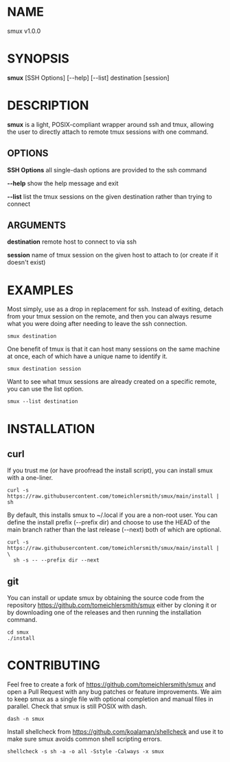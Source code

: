 # NAME

smux v1.0.0

# SYNOPSIS

**smux** [SSH Options] [\-\-help] [\-\-list] destination [session]

# DESCRIPTION

**smux** is a light, POSIX-compliant wrapper around ssh and tmux, allowing the user to directly attach to remote tmux sessions with one command.

## OPTIONS

**SSH Options** all single-dash options are provided to the ssh command

**\-\-help**      show the help message and exit

**\-\-list**      list the tmux sessions on the given destination rather than trying to connect

## ARGUMENTS

**destination**     remote host to connect to via ssh

**session**         name of tmux session on the given host to attach to (or create if it doesn't exist)

# EXAMPLES

Most simply, use as a drop in replacement for ssh. Instead of exiting, detach from your tmux session on the remote, and then you can always resume what you were doing after needing to leave the ssh connection.

    smux destination

One benefit of tmux is that it can host many sessions on the same machine at once, each of which have a unique name to identify it. 

    smux destination session

Want to see what tmux sessions are already created on a specific remote, you can use the list option.

    smux --list destination

# INSTALLATION

## curl

If you trust me (or have proofread the install script), you can install smux with a one-liner.

    curl -s https://raw.githubusercontent.com/tomeichlersmith/smux/main/install | sh 

By default, this installs smux to ~/.local if you are a non-root user.
You can define the install prefix (--prefix dir) and 
choose to use the HEAD of the main branch rather
than the last release (--next) both of which are optional.

    curl -s https://raw.githubusercontent.com/tomeichlersmith/smux/main/install | \
      sh -s -- --prefix dir --next

## git

You can install or update smux by obtaining the source code from the repository https://github.com/tomeichlersmith/smux either by cloning it or by downloading one of the releases and then running the installation command.

    cd smux
    ./install

# CONTRIBUTING

Feel free to create a fork of https://github.com/tomeichlersmith/smux and open a Pull Request with any bug patches or feature improvements. We aim to keep smux as a single file with optional completion and manual files in parallel. Check that smux is still POSIX with dash.

    dash -n smux

Install shellcheck from https://github.com/koalaman/shellcheck and use it to make sure smux avoids common shell scripting errors.

    shellcheck -s sh -a -o all -Sstyle -Calways -x smux

